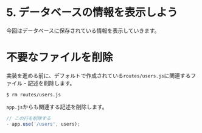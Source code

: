 # 5. データベースの情報を表示しよう
今回はデータベースに保存されている情報を表示していきます。

# 不要なファイルを削除
実装を進める前に、デフォルトで作成されている`routes/users.js`に関連するファイル・記述を削除します。

```
$ rm routes/users.js
```

`app.js`からも関連する記述を削除します。

```app.js
// この行を削除する
- app.use('/users', users);
```

